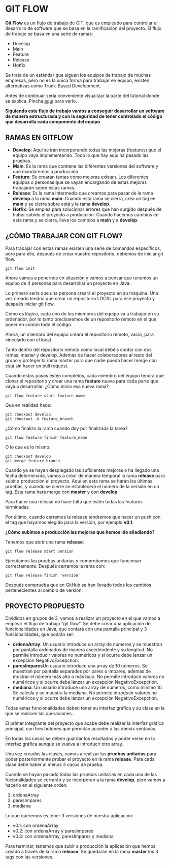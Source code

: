 # GIT FLOW

**Git Flow** es un flujo de trabajo de GIT, que es empleado para controlar el desarrollo de software que se basa en la ramificación del proyecto.
El flujo de trabajo se basa en una serie de ramas:
- Develop
- Main
- Feature
- Release
- Hotfix

Se trata de un estándar que siguen los equipos de trabajo de muchas empresas, pero no es la única forma para trabajar en equipo, existen alternativas como Trunk-Based Development.

Antes de continuar sería conveniente visualizar la parte del tutorial donde se explica. Pincha <a href="https://youtu.be/3GymExBkKjE?t=15520">aquí</a> para verlo.

**Siguiendo este flujo de trabajo vamos a conseguir desarrollar un software de manera estructurada y con la seguridad de tener controlado el código que desarrolla cada componente del equipo**

## RAMAS EN GITFLOW

- **Develop**: Aquí se irán incorporando todas las mejoras (features) que el equipo vaya implementando. Todo lo que hay aquí ha pasado las pruebas.
- **Main**: Es la rama que contiene las diferentes versiones del software y que mandaremos a producción.
- **Feature**: Se crearán tantas como mejoras existan. Los diferentes equipos o personas que se vayan encargando de estas mejoras trabajarán sobre estas ramas.
- **Release**: Es la rama intermedia que creamos para pasar de la rama **develop** a la rama **main**. Cuando esta rama se cierra, crea un tag en **main** y se cierra sobre está y la rama **develop**.
- **Hotfix**: Se emplea para solucionar errores que han surgido después de haber subido el proyecto a producción. Cuando hacemos cambios en esta rama y se cierra, lleva los cambios a **main** y a **develop**.

## ¿CÓMO TRABAJAR CON GIT FLOW?

Para trabajar con estas ramas existen una serie de comandos específicos, pero para ello, después de crear nuestro repositorio, debemos de iniciar git flow.

```
git flow init
```

Ahora vamos a ponernos en situación y vamos a pensar que tenemos un equipo de 4 personas para desarrollar un proyecto en Java.

Lo primero sería que una persona creará el proyecto en su máquina. Una vez creado tendría que crear un repositorio LOCAL para ese proyecto y después iniciar git flow.

Cómo es lógico, cada uno de los miembros del equipo va a trabajar en su ordenador, por lo tanto precisaremos de un repositorio remoto en el que poner en común todo el código.

Ahora, un miembro del equipo creará el repositorio remoto, vacío, para vincularlo con el local.

Tanto dentro del repositorio remoto como local debéis contar con dos ramas: master y develop. Además de hacer colaboradores al resto del grupo y proteger la rama master para que nadie pueda hacer merge con está sin hacer un pull request.

Cuando estos pasos estén completos, cada miembro del equipo tendrá que clonar el repositorio y crear una rama **feature** nueva para cada parte que vaya a desarrollar.
¿Cómo inicio esa nueva rama?

```
git flow feature start feature_name
```

Que en realidad hace:
```
git checkout develop
git checkout -b feature_branch
```

¿Cómo finalizo la rama cuando doy por finalizada la tarea?

```
git flow feature finish feature_name
```
O lo que es lo mismo:

```
git checkout develop
git merge feature_branch
```

Cuando ya se hayan desplegado las suficientes mejoras o ha llegado una fecha determinada, vamos a crear de manera temporal la rama **release** para subir a producción el proyecto. Aquí en esta rama se harán las últimas pruebas, y cuando se cierre se establecerá el número de la versión en un tag. Esta rama hará merge con **master** y con **develop**.

Para hacer una release no hace falta que estén todas las features terminadas.

Por último, cuando cerremos la release tendremos que hacer un push con el tag que hayamos elegido para la versión, por ejemplo **v0.1**.

**¿Cómo subimos a producción las mejoras que hemos ido añadiendo?**

Tenemos que abrir una rama **release**:

```
git flow release start version
```

Ejecutamos las pruebas unitarias y comprobamos que funcionan correctamente. Después cerramos la rama con:

```
git flow release finish 'version'
```

Después comprueba que en GitHub se han llevado todos los cambios pertenecientes al cambio de versión.

## PROYECTO PROPUESTO

Divididos en grupos de 3, vamos a realizar un proyecto en el que vamos a emplear el flujo de trabajo "git flow". Se debe crear una aplicación de funcionalidades en Java, que contará con una pantalla principal y 3 funcionalidades, que podrán ser:

- **ordenaArray**: Un usuario introduce un array de números y se muestran por pantalla ordenados de manera ascedendente y su longitud. No permite introducir valores no numéricos y si ocurre debe lanzar un excepción NegativoExcepction.
- **paresImpares**Un usuario introduce una array de 10 números. Se muestran por pantalla separados por pares o impares, además de mostrar el número más alto o más bajo. No permite introducir valores no numéricos y si ocurre debe lanzar un excepción NegativoExcepction.
- **mediana**: Un usuario introduce una array de números, como mínimo 10. Se calcula y se muestra la mediana. No permite introducir valores no numéricos y si ocurre debe lanzar un excepción NegativoExcepction.

Todas estas funcionalidades deben tener su interfaz gráfica y su clase en la que se realicen las operaciones.

El primer integrante del proyecto que acabe debe realizar la interfaz gráfica principal, con tres botones que permitan acceder a las demás ventanas.

En todas los casos se deben guardar los resultados y poder verse en la interfaz gráfica aunque se vuelva a introducir otro array.

Una vez creadas las clases, vamos a realizar las **pruebas unitarias** para poder posteriormente probar el proyecto en la rama **release**. Para cada clase debe haber al menos 3 casos de prueba.

Cuando se hayan pasado todas las pruebas unitarias en cada una de las fucionalidades se cerrarán y se incorporan a la rama **develop**, pero vamos a hacerlo en el siguiente orden:

1. ordenaArray
2. paresImpares
3. mediana

Lo que queremos es tener 3 versiones de nuestra aplicación:

- v0.1: con ordenaArray
- v0.2: con ordenaArray y paresImpares
- v0.3: con ordenaArray, paresImpares y mediana

Para terminar, tenemos que subir a producción la aplicación que hemos creado a través de la rama **release**. Se quedarán en la rama **master** los 3 tags con las versiones.
